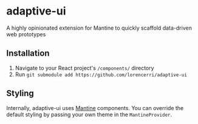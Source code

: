 # adaptive-ui

A highly opinionated extension for Mantine to quickly scaffold data-driven web prototypes

## Installation

1. Navigate to your React project's `/components/` directory
2. Run `git submodule add https://github.com/lorencerri/adaptive-ui`

## Styling

Internally, adaptive-ui uses [Mantine](https://mantine.dev/) components. You can override the default styling by passing your own theme in the `MantineProvider`.
